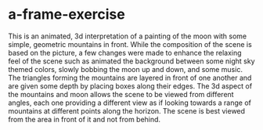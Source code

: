 # a-frame-exercise

This is an animated, 3d interpretation of a painting of the moon with some simple, geometric mountains in front. While the composition of the scene is based on the picture, a few changes were made to enhance the relaxing feel of the scene such as animated the background between some night sky themed colors, slowly bobbing the moon up and down, and some music. The triangles forming the mountains are layered in front of one another and are given some depth by placing boxes along their edges. The 3d aspect of the mountains and moon allows the scene to be viewed from different angles, each one providing a different view as if looking towards a range of mountains at different points along the horizon. The scene is best viewed from the area in front of it and not from behind.
